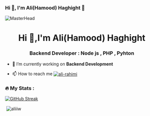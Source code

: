 ### Hi 👋, I'm Ali(Hamood) Haghight 👋

![MasterHead](https://raw.githubusercontent.com/yoavain/create-windowless-app/main/resources/docs/logo.gif)
<h1 align="center">Hi 👋,I'm Ali(Hamood) Haghight</h1>
<h3 align="center">Backend Developer : Node js , PHP , Pyhton</h3>

- 🔭 I’m currently working on **Backend Development**


- 📫 How to reach me <a href="https://www.linkedin.com/in/alii-haghighat/" target="_blank"
        ><img
          align="center"
          src="https://img.shields.io/badge/LinkedIn-0077B5?style=for-the-badge&logo=linkedin&logoColor=white"
          alt="ali-rahimi"
      /></a>




### :fire: My Stats :
[![GitHub Streak](http://github-readme-streak-stats.herokuapp.com?user=aliiiw&theme=nightowl)](https://git.io/streak-stats)

        

<p>&nbsp;<img align="center" src="https://github-readme-stats.vercel.app/api?username=aliiiw&show_icons=true&theme=nightowl&locale=en" alt="aliiiw" /></p>


